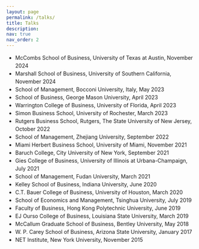```yaml
---
layout: page
permalink: /talks/
title: Talks
description: 
nav: true
nav_order: 2
---
```


<ul style="list-style-type: disc; line-height: 1.5;">
  <li>McCombs School of Business, University of Texas at Austin, November 2024</li>
  <li>Marshall School of Business, University of Southern California, November 2024</li>
  <li>School of Management, Bocconi University, Italy, May 2023</li>
  <li>School of Business, George Mason University, April 2023</li>
  <li>Warrington College of Business, University of Florida, April 2023</li>
  <li>Simon Business School, University of Rochester, March 2023</li>
  <li>Rutgers Business School, Rutgers, The State University of New Jersey, October 2022</li>
  <li>School of Management, Zhejiang University, September 2022</li>
  <li>Miami Herbert Business School, University of Miami, November 2021</li>
  <li>Baruch College, City University of New York, September 2021</li>
  <li>Gies College of Business, University of Illinois at Urbana-Champaign, July 2021</li>
  <li>School of Management, Fudan University, March 2021</li>
  <li>Kelley School of Business, Indiana University, June 2020</li>
  <li>C.T. Bauer College of Business, University of Houston, March 2020</li>
  <li>School of Economics and Management, Tsinghua University, July 2019</li>
  <li>Faculty of Business, Hong Kong Polytechnic University, June 2019</li>
  <li>EJ Ourso College of Business, Louisiana State University, March 2019</li>
  <li>McCallum Graduate School of Business, Bentley University, May 2018</li>
  <li>W. P. Carey School of Business, Arizona State University, January 2017</li>
  <li>NET Institute, New York University, November 2015</li>
</ul>
